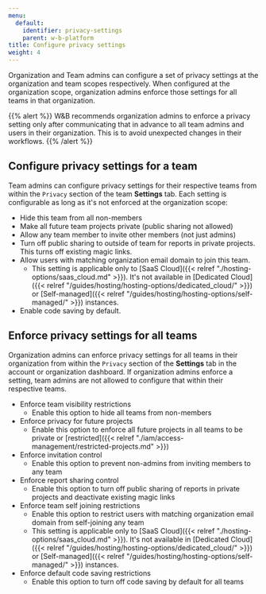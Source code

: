 ```yaml
---
menu:
  default:
    identifier: privacy-settings
    parent: w-b-platform
title: Configure privacy settings
weight: 4
---
```


Organization and Team admins can configure a set of privacy settings at the organization and team scopes respectively. When configured at the organization scope, organization admins enforce those settings for all teams in that organization.

{{% alert %}}
W&B recommends organization admins to enforce a privacy setting only after communicating that in advance to all team admins and users in their organization. This is to avoid unexpected changes in their workflows.
{{% /alert %}}

## Configure privacy settings for a team

Team admins can configure privacy settings for their respective teams from within the `Privacy` section of the team **Settings** tab. Each setting is configurable as long as it's not enforced at the organization scope:

* Hide this team from all non-members
* Make all future team projects private (public sharing not allowed)
* Allow any team member to invite other members (not just admins)
* Turn off public sharing to outside of team for reports in private projects. This turns off existing magic links.
* Allow users with matching organization email domain to join this team.
    * This setting is applicable only to [SaaS Cloud]({{< relref "./hosting-options/saas_cloud.md" >}}). It's not available in [Dedicated Cloud]({{< relref "/guides/hosting/hosting-options/dedicated_cloud/" >}}) or [Self-managed]({{< relref "/guides/hosting/hosting-options/self-managed/" >}}) instances.
* Enable code saving by default.

## Enforce privacy settings for all teams

Organization admins can enforce privacy settings for all teams in their organization from within the `Privacy` section of the **Settings** tab in the account or organization dashboard. If organization admins enforce a setting, team admins are not allowed to configure that within their respective teams.

* Enforce team visibility restrictions
    * Enable this option to hide all teams from non-members
* Enforce privacy for future projects
    * Enable this option to enforce all future projects in all teams to be private or [restricted]({{< relref "./iam/access-management/restricted-projects.md" >}})
* Enforce invitation control
    * Enable this option to prevent non-admins from inviting members to any team
* Enforce report sharing control
    * Enable this option to turn off public sharing of reports in private projects and deactivate existing magic links
* Enforce team self joining restrictions
    * Enable this option to restrict users with matching organization email domain from self-joining any team
    * This setting is applicable only to [SaaS Cloud]({{< relref "./hosting-options/saas_cloud.md" >}}). It's not available in [Dedicated Cloud]({{< relref "/guides/hosting/hosting-options/dedicated_cloud/" >}}) or [Self-managed]({{< relref "/guides/hosting/hosting-options/self-managed/" >}}) instances.
* Enforce default code saving restrictions
    * Enable this option to turn off code saving by default for all teams